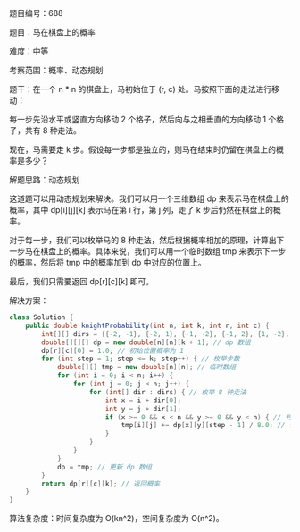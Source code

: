题目编号：688

题目：马在棋盘上的概率

难度：中等

考察范围：概率、动态规划

题干：在一个 n * n 的棋盘上，马初始位于 (r, c) 处。马按照下面的走法进行移动：

每一步先沿水平或竖直方向移动 2 个格子，然后向与之相垂直的方向移动 1 个格子，共有 8 种走法。

现在，马需要走 k 步。假设每一步都是独立的，则马在结束时仍留在棋盘上的概率是多少？

解题思路：动态规划

这道题可以用动态规划来解决。我们可以用一个三维数组 dp 来表示马在棋盘上的概率，其中 dp[i][j][k] 表示马在第 i 行，第 j 列，走了 k 步后仍然在棋盘上的概率。

对于每一步，我们可以枚举马的 8 种走法，然后根据概率相加的原理，计算出下一步马在棋盘上的概率。具体来说，我们可以用一个临时数组 tmp 来表示下一步的概率，然后将 tmp 中的概率加到 dp 中对应的位置上。

最后，我们只需要返回 dp[r][c][k] 即可。

解决方案：

```java
class Solution {
    public double knightProbability(int n, int k, int r, int c) {
        int[][] dirs = {{-2, -1}, {-2, 1}, {-1, -2}, {-1, 2}, {1, -2}, {1, 2}, {2, -1}, {2, 1}}; // 马的 8 种走法
        double[][][] dp = new double[n][n][k + 1]; // dp 数组
        dp[r][c][0] = 1.0; // 初始位置概率为 1
        for (int step = 1; step <= k; step++) { // 枚举步数
            double[][] tmp = new double[n][n]; // 临时数组
            for (int i = 0; i < n; i++) {
                for (int j = 0; j < n; j++) {
                    for (int[] dir : dirs) { // 枚举 8 种走法
                        int x = i + dir[0];
                        int y = j + dir[1];
                        if (x >= 0 && x < n && y >= 0 && y < n) { // 判断是否在棋盘上
                            tmp[i][j] += dp[x][y][step - 1] / 8.0; // 计算概率并加到临时数组中
                        }
                    }
                }
            }
            dp = tmp; // 更新 dp 数组
        }
        return dp[r][c][k]; // 返回概率
    }
}
```

算法复杂度：时间复杂度为 O(kn^2)，空间复杂度为 O(n^2)。
